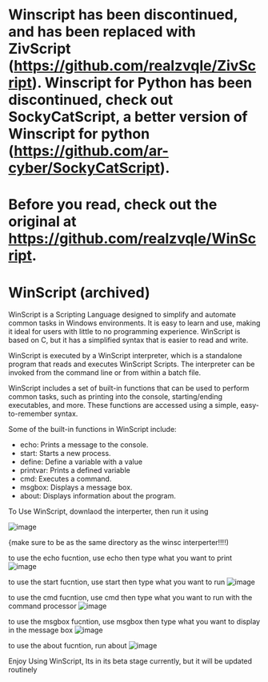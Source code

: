 # Winscript has been discontinued, and has been replaced with ZivScript (https://github.com/realzvqle/ZivScript). Winscript for Python has been discontinued, check out SockyCatScript, a better version of Winscript for python (https://github.com/ar-cyber/SockyCatScript). 


# Before you read, check out the original at https://github.com/realzvqle/WinScript.

# WinScript (archived)



WinScript is a Scripting Language designed to simplify and automate common tasks in Windows environments. It is easy to learn and use, making it ideal for users with little to no programming experience. WinScript is based on C, but it has a simplified syntax that is easier to read and write.

WinScript is executed by a WinScript interpreter, which is a standalone program that reads and executes WinScript Scripts. The interpreter can be invoked from the command line or from within a batch file.

WinScript includes a set of built-in functions that can be used to perform common tasks, such as printing into the console, starting/ending executables, and more. These functions are accessed using a simple, easy-to-remember syntax.

Some of the built-in functions in WinScript include:

-    echo: Prints a message to the console.
-    start: Starts a new process.
-    define: Define a variable with a value
-    printvar: Prints a defined variable
-    cmd: Executes a command.
-    msgbox: Displays a message box.
-    about: Displays information about the program.

To Use WinScript, downlaod the interperter, then run it using

![image](https://user-images.githubusercontent.com/103849459/233812387-cad0cbbd-132b-4423-b4e7-636053e7a921.png)

{make sure to be as the same directory as the winsc interperter!!!!)

to use the echo fucntion, use echo then type what you want to print
![image](https://user-images.githubusercontent.com/103849459/233812449-03cb02d3-b0a8-4416-9fda-9bf89f61ae3b.png)

to use the start fucntion, use start then type what you want to run
![image](https://user-images.githubusercontent.com/103849459/233812458-fba78d94-abe1-40fd-bbee-60c5061a9a24.png)



to use the cmd fucntion, use cmd then type what you want to run with the command processor
![image](https://user-images.githubusercontent.com/103849459/233812477-f6c2f98f-f1d8-4e10-bc8e-80f460f01568.png)

to use the msgbox fucntion, use msgbox then type what you want to display in the message box
![image](https://user-images.githubusercontent.com/103849459/233812504-e252feb1-0274-43e0-96ab-81dbb8194082.png)


to use the about fucntion, run about
![image](https://user-images.githubusercontent.com/103849459/233812507-1c8ebb6c-7195-4d2e-a09a-e132665d1ef9.png)

Enjoy Using WinScript, Its in its beta stage currently, but it will be updated routinely





